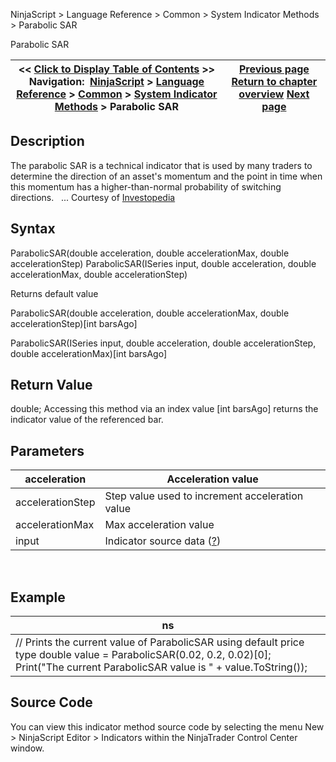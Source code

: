 ﻿
NinjaScript > Language Reference > Common > System Indicator Methods > Parabolic SAR

Parabolic SAR

| << [Click to Display Table of Contents](parabolic_sar.md) >> **Navigation:**     [NinjaScript](ninjascript.md) > [Language Reference](language_reference_wip.md) > [Common](common.md) > [System Indicator Methods](indicators.md) > Parabolic SAR | [Previous page](order_flow_vwap2.md) [Return to chapter overview](indicators.md) [Next page](percentage_price_oscillator_pp.md) |
| --- | --- |
## Description
The parabolic SAR is a technical indicator that is used by many traders to determine the direction of an asset's momentum and the point in time when this momentum has a higher-than-normal probability of switching directions.
 
... Courtesy of [Investopedia](http://www.investopedia.com/articles/technical/02/042202.asp)

## Syntax
ParabolicSAR(double acceleration, double accelerationMax, double accelerationStep)
ParabolicSAR(ISeries<double> input, double acceleration, double accelerationMax, double accelerationStep)

Returns default value  

ParabolicSAR(double acceleration, double accelerationMax, double accelerationStep)[int barsAgo]  

ParabolicSAR(ISeries<double> input, double acceleration, double accelerationStep, double accelerationMax)[int barsAgo]

## Return Value
double; Accessing this method via an index value [int barsAgo] returns the indicator value of the referenced bar.

## Parameters

| acceleration | Acceleration value |
| --- | --- |
| accelerationStep | Step value used to increment acceleration value |
| accelerationMax | Max acceleration value |
| input | Indicator source data ([?](valid_input_data_for_indicator.md)) |
 
## 
## Example

| ns |
| --- |
| // Prints the current value of ParabolicSAR using default price type double value = ParabolicSAR(0.02, 0.2, 0.02)[0]; Print("The current ParabolicSAR value is " + value.ToString()); |

## Source Code
You can view this indicator method source code by selecting the menu New > NinjaScript Editor > Indicators within the NinjaTrader Control Center window.
